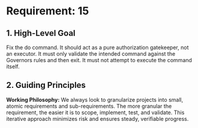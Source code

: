 # Requirement: 15

## 1. High-Level Goal

Fix the do command. It should act as a pure authorization gatekeeper, not an executor. It must only validate the intended command against the Governors rules and then exit. It must not attempt to execute the command itself.

## 2. Guiding Principles

**Working Philosophy:** We always look to granularize projects into small, atomic requirements and sub-requirements. The more granular the requirement, the easier it is to scope, implement, test, and validate. This iterative approach minimizes risk and ensures steady, verifiable progress.
